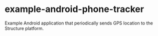 # example-android-phone-tracker
Example Android application that periodically sends GPS location to the Structure platform.
